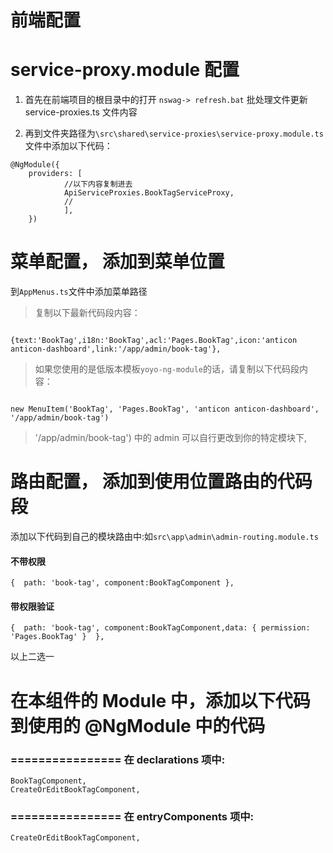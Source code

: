 

# 前端配置
# service-proxy.module 配置

1. 首先在前端项目的根目录中的打开 `nswag-> refresh.bat` 批处理文件更新 service-proxies.ts 文件内容

2. 再到文件夹路径为`\src\shared\service-proxies\service-proxy.module.ts` 文件中添加以下代码：

```
@NgModule({
	providers: [
			//以下内容复制进去
			ApiServiceProxies.BookTagServiceProxy,
			//
			],
	})

```

# 菜单配置， 添加到菜单位置
到`AppMenus.ts`文件中添加菜单路径


> 复制以下最新代码段内容：

```

{text:'BookTag',i18n:'BookTag',acl:'Pages.BookTag',icon:'anticon anticon-dashboard',link:'/app/admin/book-tag'},

```


> 如果您使用的是低版本模板`yoyo-ng-module`的话，请复制以下代码段内容：

```

new MenuItem('BookTag', 'Pages.BookTag', 'anticon anticon-dashboard', '/app/admin/book-tag')

```

> '/app/admin/book-tag') 中的 admin 可以自行更改到你的特定模块下,

# 路由配置， 添加到使用位置路由的代码段


添加以下代码到自己的模块路由中:如`src\app\admin\admin-routing.module.ts`


#### 不带权限
```
{  path: 'book-tag', component:BookTagComponent },
```

#### 带权限验证

```
{  path: 'book-tag', component:BookTagComponent,data: { permission: 'Pages.BookTag' }  },

```

以上二选一
 
 



# 在本组件的 Module 中，添加以下代码到使用的 @NgModule 中的代码
### ================ 在 declarations 项中:

```
BookTagComponent,
CreateOrEditBookTagComponent,

```

### ================ 在 entryComponents 项中:

```
CreateOrEditBookTagComponent,
```